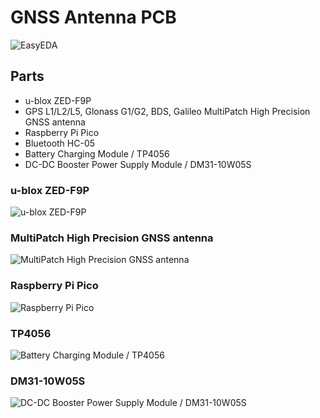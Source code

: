 # GNSS Antenna PCB

![EasyEDA](https://github.com/Nanich87/gnss-antenna-pcb/blob/main/easyeda.png "EasyEDA")

## Parts

* u-blox ZED-F9P
* GPS L1/L2/L5, Glonass G1/G2, BDS, Galileo MultiPatch High Precision GNSS antenna
* Raspberry Pi Pico
* Bluetooth HC-05
* Battery Charging Module / TP4056
* DC-DC Booster Power Supply Module / DM31-10W05S

### u-blox ZED-F9P

![u-blox ZED-F9P](https://github.com/Nanich87/gnss-antenna-pcb/blob/main/u-blox-zed-f9p.jpg "u-blox ZED-F9P")

### MultiPatch High Precision GNSS antenna

![MultiPatch High Precision GNSS antenna](https://github.com/Nanich87/gnss-antenna-pcb/blob/main/gnss-antenna.jpg "MultiPatch High Precision GNSS antenna")

### Raspberry Pi Pico

![Raspberry Pi Pico](https://github.com/Nanich87/gnss-antenna-pcb/blob/main/Raspberry-Pi-Pico.jpeg "Raspberry Pi Pico")

### TP4056

![Battery Charging Module / TP4056](https://github.com/Nanich87/gnss-antenna-pcb/blob/main/TP4056.jpg "Battery Charging Module / TP4056")

### DM31-10W05S

![DC-DC Booster Power Supply Module / DM31-10W05S](https://github.com/Nanich87/gnss-antenna-pcb/blob/main/DC-DC-Booster-Power-Supply-Module.jpg "DC-DC Booster Power Supply Module / DM31-10W05S")
